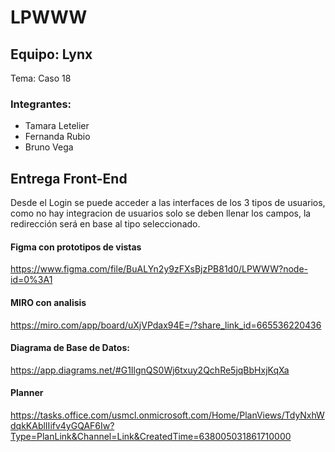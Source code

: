 # LPWWW

## Equipo: Lynx
Tema: Caso 18

### Integrantes:

* Tamara Letelier
* Fernanda Rubio
* Bruno Vega

## Entrega Front-End

Desde el Login se puede acceder a las interfaces de los 3 tipos de usuarios, como no hay integracion de usuarios solo se deben llenar los campos, la redirección será en base al tipo seleccionado.

#### Figma con prototipos de vistas
https://www.figma.com/file/BuALYn2y9zFXsBjzPB81d0/LPWWW?node-id=0%3A1

#### MIRO con analisis
https://miro.com/app/board/uXjVPdax94E=/?share_link_id=665536220436

#### Diagrama de Base de Datos:
https://app.diagrams.net/#G1IlgnQS0Wj6txuy2QchRe5jqBbHxjKqXa 

#### Planner
https://tasks.office.com/usmcl.onmicrosoft.com/Home/PlanViews/TdyNxhWdqkKAblIIifv4yGQAF6Iw?Type=PlanLink&Channel=Link&CreatedTime=638005031861710000 

